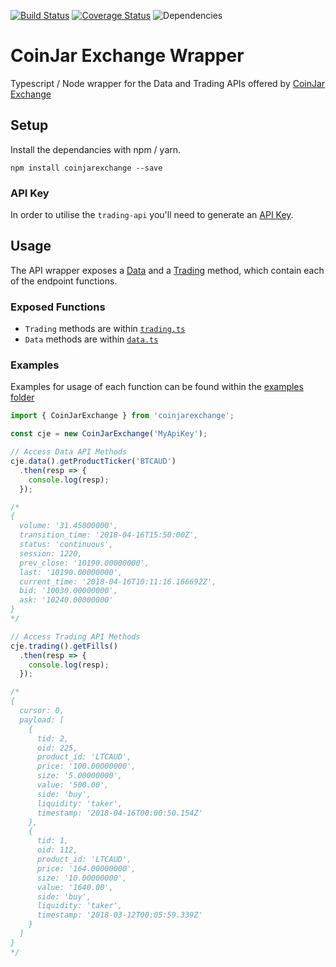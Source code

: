 [![Build Status](https://travis-ci.org/sketchthat/coinjarexchange.svg?branch=master)](https://travis-ci.org/sketchthat/coinjarexchange) [![Coverage Status](https://coveralls.io/repos/github/sketchthat/coinjarexchange/badge.svg?branch=master)](https://coveralls.io/github/sketchthat/coinjarexchange?branch=master)
![Dependencies](https://david-dm.org/sketchthat/coinjarexchange.svg)

# CoinJar Exchange Wrapper

Typescript / Node wrapper for the Data and Trading APIs offered by [CoinJar Exchange](https://exchange.coinjar.com)

## Setup

Install the dependancies with npm / yarn.

```
npm install coinjarexchange --save
```

### API Key

In order to utilise the `trading-api` you'll need to generate an [API Key](https://exchange.coinjar.com/api).

## Usage

The API wrapper exposes a [Data](https://docs.exchange.coinjar.com/data-api/) and a [Trading](https://docs.exchange.coinjar.com/trading-api/) method, which contain each of the endpoint functions.

### Exposed Functions
- `Trading` methods are within [`trading.ts`](https://github.com/sketchthat/coinjarexchange/blob/master/src/trading.ts)
- `Data` methods are within [`data.ts`](https://github.com/sketchthat/coinjarexchange/blob/master/src/data.ts)

### Examples

Examples for usage of each function can be found within the [examples folder](https://github.com/sketchthat/coinjarexchange/tree/master/examples)

```typescript
import { CoinJarExchange } from 'coinjarexchange';

const cje = new CoinJarExchange('MyApiKey');

// Access Data API Methods
cje.data().getProductTicker('BTCAUD')
  .then(resp => {
    console.log(resp);
  });

/*
{
  volume: '31.45000000',
  transition_time: '2018-04-16T15:50:00Z',
  status: 'continuous',
  session: 1220,
  prev_close: '10190.00000000',
  last: '10190.00000000',
  current_time: '2018-04-16T10:11:16.166692Z',
  bid: '10030.00000000',
  ask: '10240.00000000'
}
*/

// Access Trading API Methods
cje.trading().getFills()
  .then(resp => {
    console.log(resp);
  });

/*
{
  cursor: 0,
  payload: [
    {
      tid: 2,
      oid: 225,
      product_id: 'LTCAUD',
      price: '100.00000000',
      size: '5.00000000',
      value: '500.00',
      side: 'buy',
      liquidity: 'taker',
      timestamp: '2018-04-16T00:00:50.154Z'
    },
    {
      tid: 1,
      oid: 112,
      product_id: 'LTCAUD',
      price: '164.00000000',
      size: '10.00000000',
      value: '1640.00',
      side: 'buy',
      liquidity: 'taker',
      timestamp: '2018-03-12T00:05:59.339Z'
    }
  ]
}
*/
```


